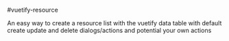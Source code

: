 #vuetify-resource

An easy way to create a resource list with the vuetify data table with default create  update and delete dialogs/actions and potential your own actions